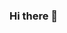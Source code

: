 ### Hi there 👋

<!--
**duckchanahn/duckchanahn** is a ✨ _special_ ✨ repository because its `README.md` (this file) appears on your GitHub profile.

Notion : 
Velog : https://velog.io/@duckchanahn
